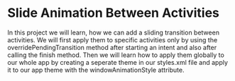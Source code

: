 # Slide Animation Between Activities
In this project we will learn, how we can add a sliding transition between activities. We will first apply them to specific activities only by using the overridePendingTransition method after starting an intent and also after calling the finish method. Then we will learn how to apply them globally to our whole app by creating a seperate theme in our styles.xml file and apply it to our app theme with the  windowAnimationStyle attribute.
